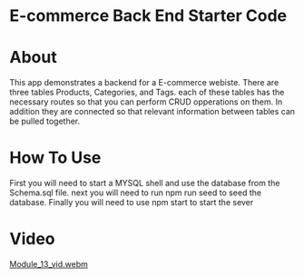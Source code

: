# E-commerce Back End Starter Code

# About
This app demonstrates a backend for a E-commerce webiste. There are three tables Products, Categories, and Tags.  each of these tables has the necessary routes so that you can perform CRUD opperations on them.  In addition they are connected so that relevant information between tables can be pulled together.

# How To Use
First you will need to start a MYSQL shell and use the database from the Schema.sql file.  next you will need to run npm run seed to seed the database.  Finally you will need to use npm start to start the sever

# Video
[Module_13_vid.webm](https://user-images.githubusercontent.com/105765096/195401082-f7e9737b-34a6-45a8-b0c5-2eb20f0bf895.webm)

